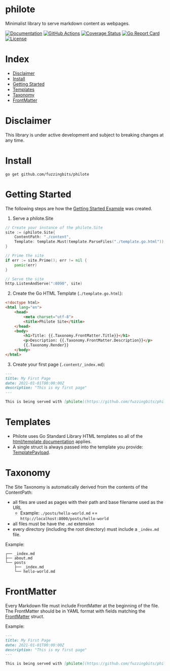 # philote

Minimalist library to serve markdown content as webpages.

[![Documentation](https://godoc.org/github.com/fuzzingbits/philote?status.svg)](https://pkg.go.dev/github.com/fuzzingbits/philote)
[![GitHub Actions](https://github.com/fuzzingbits/philote/workflows/Main/badge.svg)](https://github.com/fuzzingbits/philote/actions)
[![Coverage Status](https://coveralls.io/repos/github/fuzzingbits/philote/badge.svg?branch=main)](https://coveralls.io/github/fuzzingbits/philote?branch=main)
[![Go Report Card](https://goreportcard.com/badge/github.com/fuzzingbits/philote)](https://goreportcard.com/report/github.com/fuzzingbits/philote)
[![License](https://img.shields.io/github/license/fuzzingbits/philote)](https://github.com/fuzzingbits/philote/blob/main/LICENSE)

# Index
- [Disclaimer](#disclaimer)
- [Install](#install)
- [Getting Started](#getting-started)
- [Templates](#templates)
- [Taxonomy](#taxonomy)
- [FrontMatter](#frontmatter)

# Disclaimer

This library is under active development and subject to breaking changes at any time.

# Install
```
go get github.com/fuzzingbits/philote
```

# Getting Started

The following steps are how the [Getting Started Example](examples/getting-started) was created.

1. Serve a philote.Site
```go
// Create your instance of the philote.Site
site := &philote.Site{
    ContentPath: "./content",
    Template: template.Must(template.ParseFiles("./template.go.html")),
}

// Prime the site
if err := site.Prime(); err != nil {
    panic(err)
}

// Serve the site
http.ListenAndServe(":8090", site)
```
2. Create the Go HTML Template (`./template.go.html`):
```html
<!doctype html>
<html lang="en">
	<head>
		<meta charset="utf-8">
		<title>Philote Site</title>
	</head>
	<body>
		<h1>Title: {{.Taxonomy.FrontMatter.Title}}</h1>
		<p>Description: {{.Taxonomy.FrontMatter.Description}}</p>
		{{.Taxonomy.Render}}
	</body>
</html>
```
3. Create your first page (`.content/_index.md`):
```md
---
title: My First Page
date: 2021-01-01T00:00:00Z
description: "This is my first page"
---

This is being served with [philote](https://github.com/fuzzingbits/philote).
```

# Templates

- Philote uses Go Standard Library HTML templates so all of the [html/template documentation](https://golang.org/pkg/html/template/) applies.
- A single struct is always passed into the template you provide: [TemplatePayload](https://pkg.go.dev/github.com/fuzzingbits/philote#TemplatePayload).

# Taxonomy

The Site Taxonomy is automatically derived from the contents of the ContentPath:
- all files are used as pages with their path and base filename used as the URL
	- Example: `./posts/hello-world.md` == `http://localhost:8000/posts/hello-world`
- all files must be have the `.md` extension
- every directory (including the root directory) must include a `_index.md` file.

Example:
```
┌── _index.md
├── about.md
└── posts
    ├── _index.md
    └── hello-world.md
```

# FrontMatter

Every Markdown file must include FrontMatter at the beginning of the file. The FrontMatter should be in YAML format with fields matching the [FrontMatter](https://pkg.go.dev/github.com/fuzzingbits/philote#FrontMatter) struct.

Example:
```md
---
title: My First Page
date: 2021-01-01T00:00:00Z
description: "This is my first page"
---

This is being served with [philote](https://github.com/fuzzingbits/philote).
```
